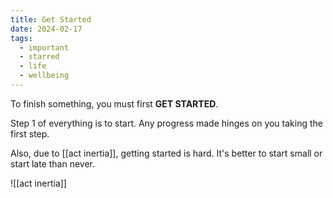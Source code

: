 ```yaml
---
title: Get Started
date: 2024-02-17
tags:
  - important
  - starred
  - life
  - wellbeing
---
```

To finish something, you must first **GET STARTED**.

Step 1 of everything is to start. Any progress made hinges on you taking the first step.

Also, due to [[act inertia]], getting started is hard. It's better to start small or start late than never.  

![[act inertia]]